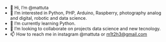 - 👋 Hi, I’m @mattuta
- 👀 I’m interested in Python, PHP, Arduino, Raspberry, photography analog and digital, robotic and data science.
- 🌱 I’m currently learning Python.
- 💞️ I’m looking to collaborate on projects data science and new tecnology.
- 📫 How to reach me in instagram @mattuta or m1t2h3@gmail.com

<!---
mattuta/mattuta is a ✨ special ✨ repository because its `README.md` (this file) appears on your GitHub profile.
You can click the Preview link to take a look at your changes.
--->
